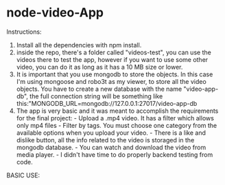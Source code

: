 # node-video-App


Instructions:

1. Install all the dependencies with npm install.
2. inside the repo, there's a folder called "videos-test", you can use the videos there to test the app, however if you want to use some other video, you can do it as long as it has a 10 MB size or lower.
3. It is important that you use mongodb to store the objects. In this case I'm using mongoose and robo3t as my viewer, to store all the video objects. You have to create a new database with the name "video-app-db", the full connection string will be something like this:"MONGODB_URL=mongodb://127.0.0.1:27017/video-app-db
4. The app is very basic and it was meant to accomplish the requirements for the final project:
        - Upload a .mp4 video. It has a filter which allows only mp4 files
        - Filter by tags. You must choose one category from the available options when you upload your video.
        - There is a like and dislike button, all the info related to the video is storaged in the mongodb database.
        - You can watch and download the video from media player.
        - I didn't have time to do properly backend testing from code.


BASIC USE:
